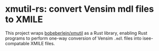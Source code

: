 # xmutil-rs: convert Vensim mdl files to XMILE

This project wraps [bobeberlein/xmutil](https://github.com/bobeberlein/xmutil) as a Rust library, enabling Rust programs to perform one-way conversion of Vensim `.mdl` files into isee-compatable XMILE files.